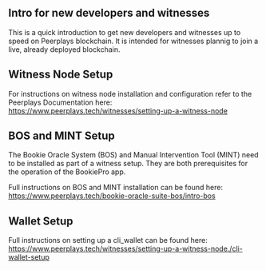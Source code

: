 Intro for new developers and witnesses
------------------------

This is a quick introduction to get new developers and witnesses up to speed on Peerplays blockchain. It is intended for witnesses plannig to join a live, already deployed blockchain.

Witness Node Setup
-----------------
For instructions on witness node installation and configuration refer to the Peerplays Documentation here:
https://www.peerplays.tech/witnesses/setting-up-a-witness-node

 
BOS and MINT Setup
-----------------
The Bookie Oracle System (BOS) and Manual Intervention Tool (MINT) need to be installed as part of a witness setup.
They are both prerequisites for the operation of the BookiePro app.

Full instructions on BOS and MINT installation can be found here:
https://www.peerplays.tech/bookie-oracle-suite-bos/intro-bos


Wallet Setup
-----------------
Full instructions on setting up a cli_wallet can be found here:
https://www.peerplays.tech/witnesses/setting-up-a-witness-node./cli-wallet-setup

